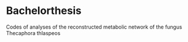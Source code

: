# Bachelorthesis
Codes of analyses of the reconstructed metabolic network of the fungus Thecaphora thlaspeos
